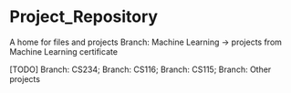 # Project_Repository
A home for files and projects
Branch: Machine Learning -> projects from Machine Learning certificate

[TODO]
Branch: CS234;
Branch: CS116;
Branch: CS115;
Branch: Other projects
